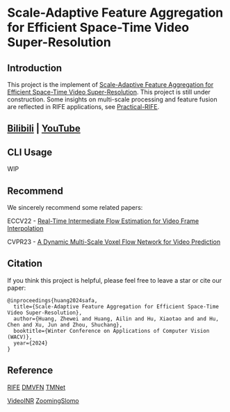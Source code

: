 # Scale-Adaptive Feature Aggregation for Efficient Space-Time Video Super-Resolution
## Introduction
This project is the implement of [Scale-Adaptive Feature Aggregation for Efficient Space-Time Video Super-Resolution](). This project is still under construction. Some insights on multi-scale processing and feature fusion are reflected in RIFE applications, see [Practical-RIFE](https://github.com/hzwer/Practical-RIFE).

## [Bilibili](https://www.bilibili.com/video/BV1X84y1R7Yw/) | [YouTube](https://youtu.be/rJyCT4C0FL4)

## CLI Usage
WIP

## Recommend
We sincerely recommend some related papers:

ECCV22 - [Real-Time Intermediate Flow Estimation for Video Frame Interpolation](https://github.com/megvii-research/ECCV2022-RIFE)

CVPR23 - [A Dynamic Multi-Scale Voxel Flow Network for Video Prediction](https://huxiaotaostasy.github.io/DMVFN/)

## Citation
If you think this project is helpful, please feel free to leave a star or cite our paper:

```
@inproceedings{huang2024safa,
  title={Scale-Adaptive Feature Aggregation for Efficient Space-Time Video Super-Resolution},
  author={Huang, Zhewei and Huang, Ailin and Hu, Xiaotao and and Hu, Chen and Xu, Jun and Zhou, Shuchang},
  booktitle={Winter Conference on Applications of Computer Vision (WACV)},
  year={2024}
}
```
## Reference

[RIFE](https://github.com/megvii-research/ECCV2022-RIFE)   [DMVFN](https://huxiaotaostasy.github.io/DMVFN/)   [TMNet](https://github.com/CS-GangXu/TMNet)

[VideoINR](https://github.com/Picsart-AI-Research/VideoINR-Continuous-Space-Time-Super-Resolution)   [ZoomingSlomo](https://github.com/Mukosame/Zooming-Slow-Mo-CVPR-2020)
